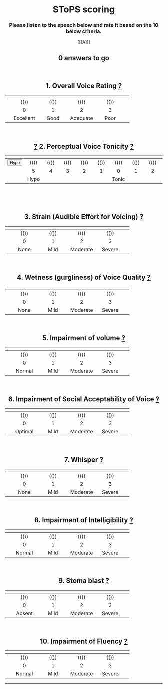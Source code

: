 <script>
alert1 = `
`;
alert2a = `
2. Perceptual Voice Tonicity

Tonic 
0. Neutral tone; neither lax nor tight. 

Hypotonic (tone laxer than tonic) - example provided
1. Mildly laxer compared to tonic (Lee Marvin voice, like creak) 
2. Moderately lax compared to tonic; voice may have ‘echoing’ sound of resonance of voice in the inflated hypotonic area. Creaky, lax feature and low pitch. 
3. Severe hypotonicity for laryngectomy, but would be classed as good outcome for a jejunum or stomach graft. Obvious echoing resonance. Whisper quality is evident in the lax, inflated area. Low pitched. 
4. Usually only jejunum/stomach pull-up patients display this degree of hypotonicity. The voice is severely whispery and has reduced volume compared to hypotonic 3. Echoing Resonance in the ballooning, inflated hypotonic area is severe. 
5. Aphonic whisper. This differs from the aphonia in a stenosed neopharynx as air is passing through larger, laxer, ballooning area with less turbulence than a tight stenosed area. Tight stenosed voice sounds more like tense aphonia in a patient with a larynx. The volume is severely reduced. Intermittent gurgly phonation may occur due to vibration of secretions. 
`
alert2b = `
2. Perceptual Voice Tonicity

Tonic 
0. Neutral tone; neither lax nor tight. 

Hypertonic (tone tighter than tonic) - example provided
1. Mildly tenser than tonic. Quality sounds more like a dysphonic voice (in patient with a larynx). No strain. 
2. Moderately tenser than tonic, but not to the degree that would be considered sufficient for botulinum toxin. Strain is evident but only mild. Volume may be reduced or louder than normal. No major effect on fluency. 
3. Definitely hypertonic, moderately strained or whisper quality. Mild effect on fluency. 
4. Marked hypertonic quality that is unpleasant to listen to. Voice is still functional but with marked strain and markedly reduced fluency. 
5. Severe hypertonicity, fluency is severely affected and intermittent total spasm may occur. The voice is normally non-functional or cannot be used for all communication needs due to the strain required for phonation. 

Stenosis 
Stenosis is not rated 1-5; it could only be rated as a separate parameter from tonicity in its most marked form in the pilot study. Stenosis +5 should be used if no tonicity is judged to be present due to extensive neopharyngeal fibrosis. Marked stenosis causes a rigid, immobile neopharynx. Stenosis (+5) is characterized as an aphonic whisper that gives the impression of a scarred, tight neopharynx with resonance of the whisper in a rigid tube with no vibrating neoglottis. Strain may be a feature if the diameter of the rigid area is narrow. The voice often sounds similar to that of a laryngeal speaker with aphonia; N.B. hypotonic -5 has a lower resonance and is a lax aphonia. Stenotic voice quality is always associated with dysphagia for solids.
`;

alert3 = `
`;

alert4 = `
`;

alert5 = `
`;

alert6 = `
`;

alert7 = `
`;

alert8 = `
`;

alert9 = `
`;

alert10 = `
`;

</script>
<center>

# SToPS scoring

### Please listen to the speech below and rate it based on the 10 below criteria.

 [[[A]]] 

<h2>
<div id="StimulusNumberText">0 answers to go</div>
</h2>

</center>
<center>

<br />

## 1. Overall Voice Rating <a href="javascript:void" onclick='alert(alert1);'>?</a> 

|       | <div style="width:2cm"> </div> | <div style="width:2cm"> </div> | <div style="width:2cm"> </div>  | <div style="width:2cm"> </div> |        |   
| ---: | :----------: | :----: | :----------: | :----: | :--- | 
|       |        (())    |   (())  |     (())       |  (())  |       |
|       |          0     |     1    |       2        |    3   |        |  
|       | Excellent | Good | Adequate | Poor |       |

<br />

##  <a href="javascript:void" onclick='alert(alert2a);'>?</a> 2. Perceptual Voice Tonicity <a href="javascript:void" onclick='alert(alert2b);'>?</a>	
|      | <div style="width:1cm"> </div> | <div style="width:1cm"> </div> | <div style="width:1cm"> </div> | <div style="width:1cm"> </div> | <div style="width:1cm"> </div> | <div style="width:1cm"> </div> | <div style="width:1cm"> </div> | <div style="width:1cm"> </div> | <div style="width:1cm"> </div> | <div style="width:1cm"> </div> | <div style="width:1cm"> </div> |     | 
| ---: | :----------: | :----: | :-----: | :-----:| :----: | :-----: | :----: | :-----: | :----:| :-----: | :----:| :--- | 
|  <button onclick='alert()'>Hypo</button>  |        (())    |   (())  |   (())   |  (()) |  (())   |   (())   |   (())  |  (())   |  (()) |  (())   |  (()) | <button onclick='alert()'>Hyper</button>  |
|       |          5     |     4    |    3     |    2   |    1    |    0     |     1    |   2    |    3   |   4    |    5    |       |  
|       |     Hypo   |           |           |         |          | Tonic  |           |         |         |        | Hyper |        |  
 
  	
<br />

## 3. Strain (Audible Effort for Voicing) <a href="javascript:void" onclick='alert(alert3);'>?</a> 

|       | <div style="width:2cm"> </div> | <div style="width:2cm"> </div> | <div style="width:2cm"> </div>  | <div style="width:2cm"> </div> |        |   
| ---: | :----------: | :----: | :----------: | :----: | :--- | 
|       |        (())    |   (())  |     (())       |  (())  |       |
|       |          0     |     1    |       2        |    3   |        |  
|       |    None    |  Mild | Moderate | Severe |       |
  	
<br />

## 4. Wetness (gurgliness) of Voice Quality <a href="javascript:void" onclick='alert(alert4);'>?</a> 

|       | <div style="width:2cm"> </div> | <div style="width:2cm"> </div> | <div style="width:2cm"> </div>  | <div style="width:2cm"> </div> |        |   
| ---: | :----------: | :----: | :----------: | :----: | :--- | 
|       |        (())    |   (())  |     (())       |  (())  |       |
|       |          0     |     1    |       2        |    3   |        |  
|       |    None    |  Mild | Moderate | Severe |       |
  	  	 
  	
<br />

## 5. Impairment of volume <a href="javascript:void" onclick='alert(alert5);'>?</a> 

|       | <div style="width:2cm"> </div> | <div style="width:2cm"> </div> | <div style="width:2cm"> </div>  | <div style="width:2cm"> </div> |        |   
| ---: | :----------: | :----: | :----------: | :----: | :--- | 
|       |        (())    |   (())  |     (())       |  (())  |       |
|       |          0     |     1    |       2        |    3   |        |  
|       |   Normal   |  Mild | Moderate | Severe |       |
  	  	 
  	
<br />

## 6. Impairment of Social Acceptability of Voice <a href="javascript:void" onclick='alert(alert6);'>?</a> 

|       | <div style="width:2cm"> </div> | <div style="width:2cm"> </div> | <div style="width:2cm"> </div>  | <div style="width:2cm"> </div> |        |   
| ---: | :----------: | :----: | :----------: | :----: | :--- | 
|       |        (())    |   (())  |     (())       |  (())  |       |
|       |          0     |     1    |       2        |    3   |        |  
|       |  Optimal   |  Mild | Moderate | Severe |       |
  	  	 
  	
<br />

## 7. Whisper <a href="javascript:void" onclick='alert(alert7);'>?</a> 

|       | <div style="width:2cm"> </div> | <div style="width:2cm"> </div> | <div style="width:2cm"> </div>  | <div style="width:2cm"> </div> |        |   
| ---: | :----------: | :----: | :----------: | :----: | :--- | 
|       |        (())    |   (())  |     (())       |  (())  |       |
|       |          0     |     1    |       2        |    3   |        |  
|       |    None    |  Mild | Moderate | Severe |       |
 
  	  	 
  	
<br />

## 8. Impairment of Intelligibility <a href="javascript:void" onclick='alert(alert8);'>?</a> 

|       | <div style="width:2cm"> </div> | <div style="width:2cm"> </div> | <div style="width:2cm"> </div>  | <div style="width:2cm"> </div> |        |   
| ---: | :----------: | :----: | :----------: | :----: | :--- | 
|       |        (())    |   (())  |     (())       |  (())  |       |
|       |          0     |     1    |       2        |    3   |        |  
|       |  Normal   |  Mild | Moderate | Severe |       |
  	
<br />

## 9. Stoma blast <a href="javascript:void" onclick='alert(alert9);'>?</a> 

|       | <div style="width:2cm"> </div> | <div style="width:2cm"> </div> | <div style="width:2cm"> </div>  | <div style="width:2cm"> </div> |        |   
| ---: | :----------: | :----: | :----------: | :----: | :--- | 
|       |        (())    |   (())  |     (())       |  (())  |       |
|       |          0     |     1    |       2        |    3   |        |  
|       |   Absent   |  Mild | Moderate | Severe |       |
  	
<br />

## 10. Impairment of Fluency <a href="javascript:void" onclick='alert(alert10);'>?</a> 

|       | <div style="width:2cm"> </div> | <div style="width:2cm"> </div> | <div style="width:2cm"> </div>  | <div style="width:2cm"> </div> |        |   
| ---: | :----------: | :----: | :----------: | :----: | :--- | 
|       |        (())    |   (())  |     (())       |  (())  |       |
|       |          0     |     1    |       2        |    3   |        |  
|       |   Normal  |  Mild | Moderate | Severe |       |
 
---------------------


  	
 
  	  	 

  	
